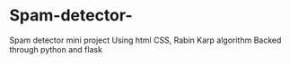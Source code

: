 # Spam-detector-
Spam detector mini project 
Using html CSS, Rabin Karp algorithm
Backed through python and flask 
